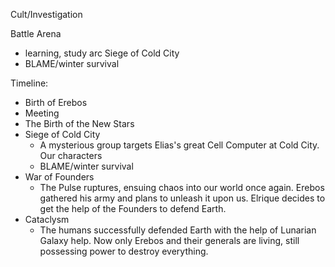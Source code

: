 Cult/Investigation

Battle Arena
- learning, study arc
Siege of Cold City
- BLAME/winter survival

Timeline:
- Birth of Erebos
- Meeting
- The Birth of the New Stars
- Siege of Cold City
	- A mysterious group targets Elias's great Cell Computer at Cold City. Our characters 
	- BLAME/winter survival
- War of Founders
	- The Pulse ruptures, ensuing chaos into our world once again. Erebos gathered his army and plans to unleash it upon us. Elrique decides to get the help of the Founders to defend Earth.
- Cataclysm
	- The humans successfully defended Earth with the help of Lunarian Galaxy help. Now only Erebos and their generals are living, still possessing power to destroy everything.